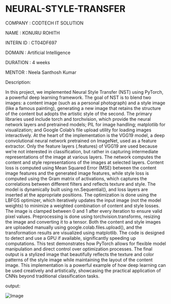 # NEURAL-STYLE-TRANSFER
COMPANY : CODTECH IT SOLUTION

NAME : KONURU ROHITH

INTERN ID : CT04DF697

DOMAIN : Artificial Intelligence

DURATION : 4 weeks

MENTOR : Neela Santhosh Kumar

Description:


In this project, we implemented Neural Style Transfer (NST) using PyTorch, a powerful deep learning framework. The goal of NST is to blend two images: a content image (such as a personal photograph) and a style image (like a famous painting), generating a new image that retains the structure of the content but adopts the artistic style of the second. The primary libraries used include torch and torchvision, which provide the neural network layers and pretrained models; PIL for image handling; matplotlib for visualization; and Google Colab’s file upload utility for loading images interactively. At the heart of the implementation is the VGG19 model, a deep convolutional neural network pretrained on ImageNet, used as a feature extractor. Only the feature layers (.features) of VGG19 are used because we’re not interested in classification, but rather in capturing intermediate representations of the image at various layers. The network computes the content and style representations of the images at selected layers. Content loss is computed using Mean Squared Error (MSE) between the content image features and the generated image features, while style loss is computed using the Gram matrix of activations, which captures the correlations between different filters and reflects texture and style. The model is dynamically built using nn.Sequential(), and loss layers are inserted at the appropriate positions. The optimization is done using the LBFGS optimizer, which iteratively updates the input image (not the model weights) to minimize a weighted combination of content and style losses. The image is clamped between 0 and 1 after every iteration to ensure valid pixel values. Preprocessing is done using torchvision.transforms, resizing the image and converting it to a tensor. Both the content and style images are uploaded manually using google.colab.files.upload(), and the transformation results are visualized using matplotlib. The code is designed to detect and use a GPU if available, significantly speeding up computations. This test demonstrates how PyTorch allows for flexible model manipulation and direct control over optimization processes. The final output is a stylized image that beautifully reflects the texture and color patterns of the style image while maintaining the layout of the content image. This implementation is a powerful example of how deep learning can be used creatively and artistically, showcasing the practical application of CNNs beyond traditional classification tasks.

output:

![Image](https://github.com/user-attachments/assets/fb1fb133-7e5e-47c7-9c71-701482476911)
